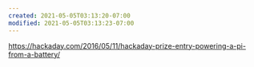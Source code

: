 ```yaml
---
created: 2021-05-05T03:13:20-07:00
modified: 2021-05-05T03:13:23-07:00
---
```


https://hackaday.com/2016/05/11/hackaday-prize-entry-powering-a-pi-from-a-battery/